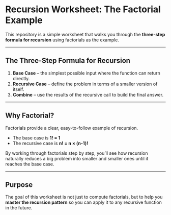 # Recursion Worksheet: The Factorial Example

This repository is a simple worksheet that walks you through the **three-step formula for recursion** using factorials as the example.

---

## The Three-Step Formula for Recursion
1. **Base Case** – the simplest possible input where the function can return directly.  
2. **Recursive Case** – define the problem in terms of a smaller version of itself.  
3. **Combine** – use the results of the recursive call to build the final answer.

---

## Why Factorial?
Factorials provide a clear, easy-to-follow example of recursion.  
- The base case is **1! = 1**  
- The recursive case is **n! = n × (n-1)!**  

By working through factorials step by step, you’ll see how recursion naturally reduces a big problem into smaller and smaller ones until it reaches the base case.

---

## Purpose
The goal of this worksheet is not just to compute factorials, but to help you **master the recursion pattern** so you can apply it to any recursive function in the future.
